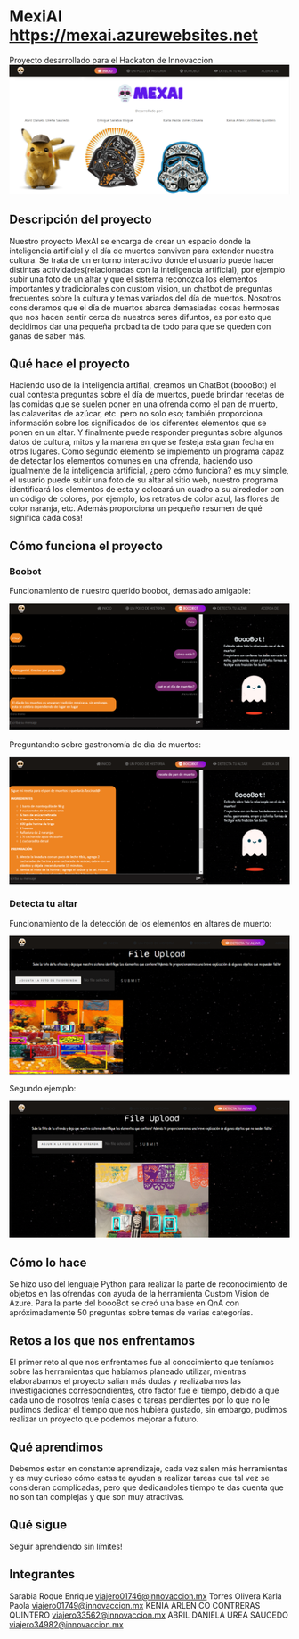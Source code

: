 # MexiAI      https://mexai.azurewebsites.net
Proyecto desarrollado para el Hackaton de Innovaccion
![Integrantes](https://github.com/KarlaTorres21/MexiAI/blob/main/mexAifinal/static/Imagenes/mexai.PNG)
## Descripción del proyecto
Nuestro proyecto MexAI se encarga de crear un espacio donde la inteligencia artificial y el día de muertos conviven para extender nuestra cultura. Se trata de un entorno interactivo donde el usuario puede hacer distintas actividades(relacionadas con la inteligencia artificial), por ejemplo subir una foto de un altar y que el sistema reconozca los elementos importantes y tradicionales con custom vision, un chatbot de preguntas frecuentes sobre la cultura y temas variados del día de muertos.
Nosotros consideramos que el día de muertos abarca demasiadas cosas hermosas que nos hacen sentir cerca de nuestros seres difuntos, es por esto que decidimos dar una pequeña probadita de todo para que se queden con ganas de saber más.

## Qué hace el proyecto
Haciendo uso de la inteligencia artifial, creamos un ChatBot (boooBot) el cual contesta preguntas sobre el día de muertos, puede brindar recetas de las comidas que se suelen poner en una ofrenda como el pan de muerto, las calaveritas de azúcar, etc. pero no solo eso; también proporciona información sobre los significados de los diferentes elementos que se ponen en un altar. Y finalmente puede responder preguntas sobre algunos datos de cultura, mitos y la manera en que se festeja esta gran fecha en otros lugares.
Como segundo elemento se implemento un programa capaz de detectar los elementos comunes en una ofrenda, haciendo uso igualmente de la inteligencia artificial, ¿pero cómo funciona? es muy simple, el usuario puede subir una foto de su altar al sitio web, nuestro programa identificará los elementos de esta y colocará un cuadro a su alrededor con un código de colores, por ejemplo, los retratos de color azul, las flores de color naranja, etc. Además proporciona un pequeño resumen de qué significa cada cosa!

## Cómo funciona el proyecto
### Boobot
  Funcionamiento de nuestro querido boobot, demasiado amigable:
  
![boobot](https://github.com/KarlaTorres21/MexiAI/blob/main/mexAifinal/static/Imagenes/boobot2.PNG)

Preguntandto sobre gastronomía de día de muertos:

![boobot2](https://github.com/KarlaTorres21/MexiAI/blob/main/mexAifinal/static/Imagenes/boobot1.PNG)


### Detecta tu altar
Funcionamiento de la detección de los elementos en altares de muerto:

![boobot](https://github.com/KarlaTorres21/MexiAI/blob/main/mexAifinal/static/Imagenes/altar.PNG)

Segundo ejemplo:

![boobot](https://github.com/KarlaTorres21/MexiAI/blob/main/mexAifinal/static/Imagenes/altar2.PNG)


## Cómo lo hace
Se hizo uso del lenguaje Python para realizar la parte de reconocimiento de objetos en las ofrendas con ayuda de la herramienta Custom Vision de Azure. Para la parte del boooBot se creó una base en QnA con apróximadamente 50 preguntas sobre temas de varias categorías.

## Retos a los que nos enfrentamos
El primer reto al que nos enfrentamos fue al conocimiento que teníamos sobre las herramientas que habíamos planeado utilizar, mientras elaborabamos el proyecto salian más dudas y realizabamos las investigaciones correspondientes, otro factor fue el tiempo, debido a que cada uno de nosotros tenía clases o tareas pendientes por lo que no le pudimos dedicar el tiempo que nos hubiera gustado, sin embargo, pudimos realizar un proyecto que podemos mejorar a futuro.

## Qué aprendimos
Debemos estar en constante aprendizaje, cada vez salen más herramientas y es muy curioso cómo estas te ayudan a realizar tareas que tal vez se consideran complicadas, pero que dedicandoles tiempo te das cuenta que no son tan complejas y que son muy atractivas.

## Qué sigue
Seguir aprendiendo sin límites!

## Integrantes
Sarabia Roque Enrique viajero01746@innovaccion.mx
Torres Olivera Karla Paola viajero01749@innovaccion.mx
KENIA ARLEN CO CONTRERAS QUINTERO viajero33562@innovaccion.mx
ABRIL DANIELA UREA SAUCEDO viajero34982@innovaccion.mx

